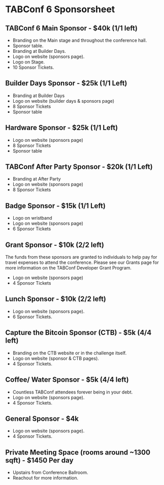 # TABConf 6 Sponsorsheet

## TABConf 6 Main Sponsor - $40k (1/1 left)
- Branding on the Main stage and throughout the conference hall.
- Sponsor table.
- Branding at Builder Days.
- Logo on website (sponsors page).
- Logo on Stage.
- 10 Sponsor Tickets.

## Builder Days Sponsor - $25k (1/1 Left)
- Branding at Builder Days
- Logo on website (builder days & sponsors page)
- 8 Sponsor Tickets
- Sponsor table

## Hardware Sponsor - $25k (1/1 Left)
- Logo on website (sponsors page)
- 8 Sponsor Tickets
- Sponsor table

## TABConf After Party Sponsor - $20k (1/1 Left)
- Branding at After Party
- Logo on website (sponsors page)
- 8 Sponsor Tickets

## Badge Sponsor - $15k (1/1 Left)
- Logo on wristband
- Logo on website (sponsors page)
- 6 Sponsor Tickets

## Grant Sponsor - $10k (2/2 left)
The funds from these sponsors are granted to individuals to help pay for travel expenses to attend the conference.
Please see our Grants page for more information on the TABConf Developer Grant Program.
- Logo on website (sponsors page)
- 4 Sponsor Tickets

## Lunch Sponsor - $10k (2/2 left)
- Logo on website (sponsors page).
- 6 Sponsor Tickets.

## Capture the Bitcoin Sponsor (CTB) - $5k (4/4 left)
- Branding on the CTB website or in the challenge itself.
- Logo on website (sponsor & CTB pages).
- 4 Sponsor Tickets.

## Coffee/ Water Sponsor - $5k (4/4 left)
- Countless TABConf attendees forever being in your debt.
- Logo on website (sponsors page).
- 4 Sponsor Tickets.

## General Sponsor - $4k
- Logo on website (sponsors page).
- 4 Sponsor Tickets.

## Private Meeting Space (rooms around ~1300 sqft) - $1450 Per day
- Upstairs from Conference Ballroom.
- Reachout for more information.
